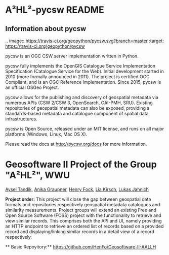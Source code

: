 # A²HL²-pycsw README #

## Information about pycsw ##

.. image:: https://travis-ci.org/geopython/pycsw.svg?branch=master
    :target: https://travis-ci.org/geopython/pycsw

pycsw is an OGC CSW server implementation written in Python.

pycsw fully implements the OpenGIS Catalogue Service Implementation 
Specification (Catalogue Service for the Web). Initial development started in 
2010 (more formally announced in 2011). The project is certified OGC 
Compliant, and is an OGC Reference Implementation.  Since 2015, pycsw is an 
official OSGeo Project.

pycsw allows for the publishing and discovery of geospatial metadata via 
numerous APIs (CSW 2/CSW 3, OpenSearch, OAI-PMH, SRU). Existing repositories 
of geospatial metadata can also be exposed, providing a standards-based 
metadata and catalogue component of spatial data infrastructures.

pycsw is Open Source, released under an MIT license, and runs on all major 
platforms (Windows, Linux, Mac OS X).

Please read the docs at http://pycsw.org/docs for more information.

# Geosoftware II Project of the Group "A²HL²", WWU <!-- omit in toc -->

[Aysel Tandik](https://github.com/atlanta11950), [Anika Graupner](https://github.com/Anika2), [Henry Fock](https://github.com/HenFo), [Lia Kirsch](https://github.com/cherry13579), [Lukas Jahnich](https://github.com/lukasjah)

**Project order:** 
This project will close the gap between geospatial data formats and repositories respectively geospatial metadata catalogues and similarity measurements. Project groups will extend an existing Free and Open Source Software (FOSS) project with the functionality to retrieve and view similar records. This comprises both the API and UI, namely providing an HTTP endpoint to retrieve an ordered list of records based on a provided record and displaying/linking similar records in a detail view of a record respectively.

** Basic Repoyitory:**
https://github.com/HenFo/Geosoftware-II-AALLH
